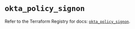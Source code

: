 # `okta_policy_signon`

Refer to the Terraform Registry for docs: [`okta_policy_signon`](https://registry.terraform.io/providers/okta/okta/4.14.1/docs/resources/policy_signon).
